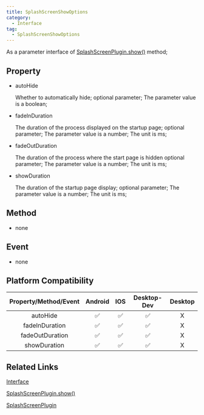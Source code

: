 ```yaml
---
title: SplashScreenShowOptions
category:
  - Interface
tag:
  - SplashScreenShowOptions
---
```


As a parameter interface of [SplashScreenPlugin.show()](../../plugin/splash-screen/show.md) method;


## Property

  - autoHide

    Whether to automatically hide;
    optional parameter;
    The parameter value is a boolean;

  - fadeInDuration

    The duration of the process displayed on the startup page;
    optional parameter;
    The parameter value is a number;
    The unit is ms;

  - fadeOutDuration

    The duration of the process where the start page is hidden
    optional parameter;
    The parameter value is a number;
    The unit is ms;

  - showDuration

    The duration of the startup page display;
    optional parameter;
    The parameter value is a number;
    The unit is ms;

## Method

  - none

## Event

  - none

## Platform Compatibility

| Property/Method/Event      | Android | IOS | Desktop-Dev | Desktop |
|:--------------------------:|:-------:|:---:|:-----------:|:-------:|
| autoHide                   | ✅      | ✅  | ✅           | X       |
| fadeInDuration             | ✅      | ✅  | ✅           | X       |
| fadeOutDuration            | ✅      | ✅  | ✅           | X       |
| showDuration               | ✅      | ✅  | ✅           | X       |

## Related Links

[Interface](../index.md)

[SplashScreenPlugin.show()](../../plugin/splash-screen/show.md)

[SplashScreenPlugin](../../plugin/splash-screen/index.md)


